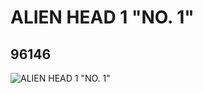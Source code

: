 # ALIEN HEAD 1 "NO. 1"
## 96146
![ALIEN HEAD 1 "NO. 1"](https://lc-www-live-s.legocdn.com/media/bricks/5/2/4624402.jpg)